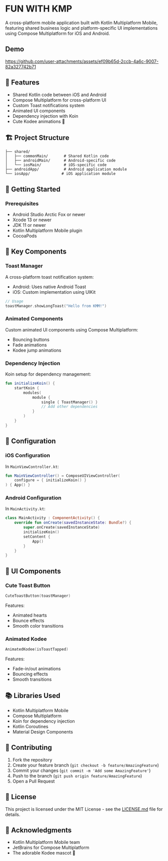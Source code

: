 # FUN WITH KMP

A cross-platform mobile application built with Kotlin Multiplatform Mobile, featuring shared business logic and platform-specific UI implementations using Compose Multiplatform for iOS and Android.

## Demo
https://github.com/user-attachments/assets/ef09b65d-2ccb-4a6c-9007-82a327742b71


## 🌟 Features

- Shared Kotlin code between iOS and Android
- Compose Multiplatform for cross-platform UI
- Custom Toast notifications system
- Animated UI components
- Dependency injection with Koin
- Cute Kodee animations 🐨



## 🏗 Project Structure

```
├── shared/
│   ├── commonMain/       # Shared Kotlin code
│   ├── androidMain/      # Android-specific code
│   └── iosMain/          # iOS-specific code
├── androidApp/           # Android application module
└── iosApp/              # iOS application module
```

## 🚀 Getting Started

### Prerequisites

- Android Studio Arctic Fox or newer
- Xcode 13 or newer
- JDK 11 or newer
- Kotlin Multiplatform Mobile plugin
- CocoaPods

## 📱 Key Components

### Toast Manager
A cross-platform toast notification system:
- Android: Uses native Android Toast
- iOS: Custom implementation using UIKit

```kotlin
// Usage
toastManager.showLongToast("Hello from KMM!")
```

### Animated Components
Custom animated UI components using Compose Multiplatform:
- Bouncing buttons
- Fade animations
- Kodee jump animations

### Dependency Injection
Koin setup for dependency management:
```kotlin
fun initializeKoin() {
    startKoin {
        modules(
            module {
                single { ToastManager() }
                // Add other dependencies
            }
        )
    }
}
```

## 🔧 Configuration

### iOS Configuration
In `MainViewController.kt`:
```kotlin
fun MainViewController() = ComposeUIViewController(
    configure = { initializeKoin() }
) { App() }
```

### Android Configuration
In `MainActivity.kt`:
```kotlin
class MainActivity : ComponentActivity() {
    override fun onCreate(savedInstanceState: Bundle?) {
        super.onCreate(savedInstanceState)
        initializeKoin()
        setContent {
            App()
        }
    }
}
```

## 🌈 UI Components

### Cute Toast Button
```kotlin
CuteToastButton(toastManager)
```
Features:
- Animated hearts
- Bounce effects
- Smooth color transitions

### Animated Kodee
```kotlin
AnimatedKodee(isToastTapped)
```
Features:
- Fade-in/out animations
- Bouncing effects
- Smooth transitions

## 📚 Libraries Used

- Kotlin Multiplatform Mobile
- Compose Multiplatform
- Koin for dependency injection
- Kotlin Coroutines
- Material Design Components

## 🤝 Contributing

1. Fork the repository
2. Create your feature branch (`git checkout -b feature/AmazingFeature`)
3. Commit your changes (`git commit -m 'Add some AmazingFeature'`)
4. Push to the branch (`git push origin feature/AmazingFeature`)
5. Open a Pull Request

## 📄 License

This project is licensed under the MIT License - see the [LICENSE.md](LICENSE.md) file for details.

## 🙏 Acknowledgments

- Kotlin Multiplatform Mobile team
- JetBrains for Compose Multiplatform
- The adorable Kodee mascot 🐨
